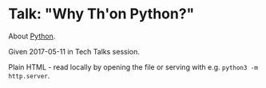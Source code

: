 # Talk: "Why Th'on Python?"

About [Python](https://en.m.wikipedia.org/wiki/Python_(programming_language)).

Given 2017-05-11 in Tech Talks session.

Plain HTML - read locally by opening the file or serving with e.g.
`python3 -m http.server`.
